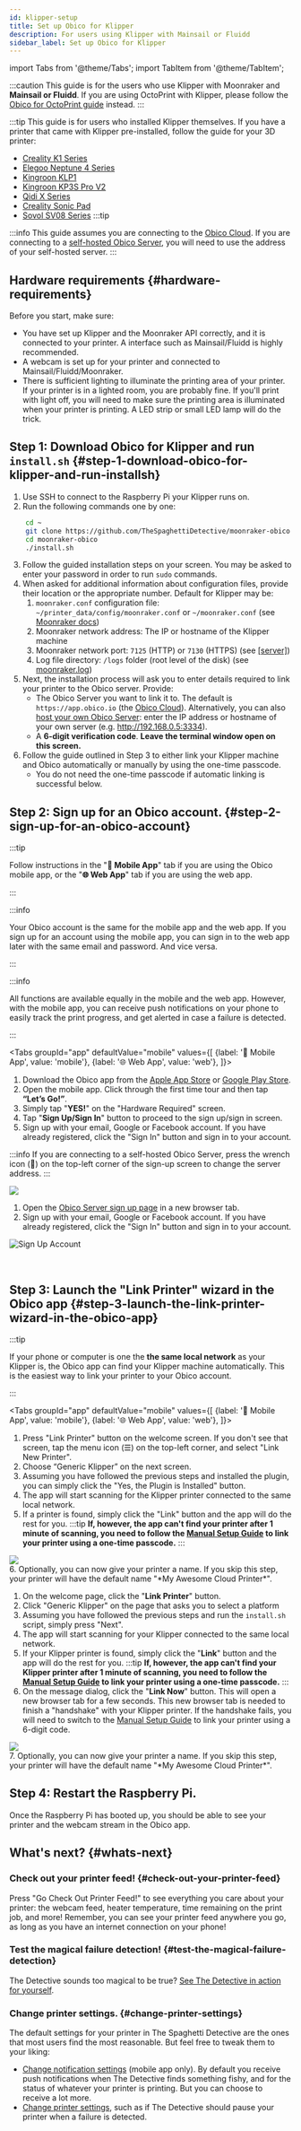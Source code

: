 ```yaml
---
id: klipper-setup
title: Set up Obico for Klipper
description: For users using Klipper with Mainsail or Fluidd
sidebar_label: Set up Obico for Klipper
---
```


import Tabs from '@theme/Tabs';
import TabItem from '@theme/TabItem';

:::caution
 This guide is for the users who use Klipper with Moonraker and **Mainsail or Fluidd**. If you are using OctoPrint with Klipper, please follow the [Obico for OctoPrint guide](octoprint-plugin-setup.md) instead.
:::

:::tip
This guide is for users who installed Klipper themselves. If you have a printer that came with Klipper pre-installed, follow the guide for your 3D printer: 
- [Creality K1 Series](https://www.obico.io/blog/remote-access-creality-k1/)
- [Elegoo Neptune 4 Series](https://obico.io/blog/elegoo-neptune-4-and-obico-ai-3d-printing-revolution/)
- [Kingroon KLP1](https://obico.io/blog/kingroon-klipper-remote-access-and-ai/)
- [Kingroon KP3S Pro V2](https://obico.io/blog/kingroon-klipper-remote-access-and-ai/)
- [Qidi X Series](https://obico.io/blog/qidi-tech-x-series-klipper-remote-access-and-ai/)
- [Creality Sonic Pad](https://www.obico.io/blog/sonic-pad-remote-access-ai/)
- [Sovol SV08 Series](https://obico.io/blog/sovol-svo7-series-klipper-remote-access-ai/)
:::tip 

:::info
This guide assumes you are connecting to the [Obico Cloud](https://app.obico.io). If you are connecting to a [self-hosted Obico Server](/docs/server-guides/), you will need to use the address of your self-hosted server.
:::

## Hardware requirements {#hardware-requirements}

Before you start, make sure:

- You have set up Klipper and the Moonraker API correctly, and it is connected to your printer. A interface such as Mainsail/Fluidd is highly recommended.
- A webcam is set up for your printer and connected to Mainsail/Fluidd/Moonraker.
- There is sufficient lighting to illuminate the printing area of your printer. If your printer is in a lighted room, you are probably fine. If you'll print with light off, you will need to make sure the printing area is illuminated when your printer is printing. A LED strip or small LED lamp will do the trick.


## Step 1: Download Obico for Klipper and run `install.sh` {#step-1-download-obico-for-klipper-and-run-installsh}

1. Use SSH to connect to the Raspberry Pi your Klipper runs on.
2. Run the following commands one by one:
```bash
    cd ~
    git clone https://github.com/TheSpaghettiDetective/moonraker-obico.git
    cd moonraker-obico
    ./install.sh
```
3. Follow the guided installation steps on your screen. You may be asked to enter your password in order to run `sudo` commands.
5. When asked for additional information about configuration files, provide their location or the appropriate number. Default for Klipper may be:
    1. `moonraker.conf` configuration file: `~/printer_data/config/moonraker.conf` or `~/moonraker.conf` (see [Moonraker docs][])
    2. Moonraker network address: The IP or hostname of the Klipper machine
    3. Moonraker network port: `7125` (HTTP) or `7130` (HTTPS) (see [\[server\]][])
    4. Log file directory: `/logs` folder (root level of the disk) (see [moonraker.log])
6. Next, the installation process will ask you to enter details required to link your printer to the Obico server. Provide:
    - The Obico Server you want to link it to. The default is `https://app.obico.io` (the [Obico Cloud](https://app.obico.io)).
      Alternatively, you can also [host your own Obico Server][]: enter the IP address or hostname of your own server (e.g. http://192.168.0.5:3334).
    - A **6-digit verification code**. **Leave the terminal window open on this screen.**
7. Follow the guide outlined in Step 3 to either link your Klipper machine and Obico automatically or manually by using the one-time passcode.
    * You do not need the one-time passcode if automatic linking is successful below.

[Moonraker docs]: https://moonraker.readthedocs.io/en/latest/configuration/
[\[server\]]: https://moonraker.readthedocs.io/en/latest/configuration/#server
[moonraker.log]: https://moonraker.readthedocs.io/en/latest/web_api/#download-moonrakerlog

[host your own Obico Server]: https://www.obico.io/docs/server-guides/

## Step 2: Sign up for an Obico account. {#step-2-sign-up-for-an-obico-account}

:::tip

Follow instructions in the "**📱  Mobile App**" tab if you are using the Obico mobile app, or the "**🌐  Web App**" tab if you are using the web app.

:::

:::info

Your Obico account is the same for the mobile app and the web app. If you sign up for an account using the mobile app, you can sign in to the web app later with the same email and password. And vice versa.

:::

:::info

All functions are available equally in the mobile and the web app. However, with the mobile app, you can receive push notifications on your phone to easily track the print progress, and get alerted in case a failure is detected.

:::

<Tabs
  groupId="app"
  defaultValue="mobile"
  values={[
    {label: '📱  Mobile App', value: 'mobile'},
    {label: '🌐  Web App', value: 'web'},
  ]}>
  <TabItem value="mobile">

1. Download the Obico app from the [Apple App Store](https://apps.apple.com/us/app/the-spaghetti-detective/id1540646623?ign-itsct=apps_box&ign-itscg=30200) or [Google Play Store](https://play.google.com/store/apps/details?id=com.thespaghettidetective.android).
1. Open the mobile app. Click through the first time tour and then tap **“Let’s Go!”**.
1. Simply tap "**YES!**" on the "Hardware Required" screen.
1. Tap "**Sign Up/Sign In**" button to proceed to the sign up/sign in screen.
1. Sign up with your email, Google or Facebook account. If you have already registered, click the "Sign In" button and sign in to your account.

:::info
If you are connecting to a self-hosted Obico Server, press the wrench icon (**🔧**) on the top-left corner of the sign-up screen to change the server address.
:::

<div style={{display: "flex", justifyContent: "center"}}><img src="/img/user-guides/setupguide/mobile-app-signup.gif" /></div>

  </TabItem>
  <TabItem value="web">

1. Open the [Obico Server sign up page](https://app.obico.io/accounts/signup/) in a new browser tab.
1. Sign up with your email, Google or Facebook account. If you have already registered, click the "Sign In" button and sign in to your account.

![Sign Up Account](/img/user-guides/setupguide/tsd-signup.png)


  </TabItem>
</Tabs>

<br />

## Step 3: Launch the "Link Printer" wizard in the Obico app {#step-3-launch-the-link-printer-wizard-in-the-obico-app}

:::tip

If your phone or computer is one the **the same local network** as your Klipper is, the Obico app can find your Klipper machine automatically. This is the easiest way to link your printer to your Obico account.

:::

<Tabs
  groupId="app"
  defaultValue="mobile"
  values={[
    {label: '📱  Mobile App', value: 'mobile'},
    {label: '🌐  Web App', value: 'web'},
  ]}>
  <TabItem value="mobile">

1. Press "Link Printer" button on the welcome screen. If you don't see that screen, tap the menu icon (☰) on the top-left corner, and select "Link New Printer".
2. Choose “Generic Klipper” on the next screen.
3. Assuming you have followed the previous steps and installed the plugin, you can simply click the "Yes, the Plugin is Installed" button.
4. The app will start scanning for the Klipper printer connected to the same local network.
5. If a printer is found, simply click the "Link" button and the app will do the rest for you.
  :::tip
  **If, however, the app can't find your printer after 1 minute of scanning, you need to follow the [Manual Setup Guide](/docs/user-guides/klipper-setup-manual-link) to link your printer using a one-time passcode.**
  :::

<div style={{display: "flex", justifyContent: "center"}}><img src="/img/user-guides/setupguide/auto-link-klipper-mobile.gif" /></div>
6. Optionally, you can now give your printer a name. If you skip this step, your printer will have the default name "*My Awesome Cloud Printer*".

  </TabItem>
  <TabItem value="web">

1. On the welcome page, click the "**Link Printer**" button.
2. Click "Generic Klipper" on the page that asks you to select a platform
3. Assuming you have followed the previous steps and run the `install.sh` script, simply press "Next".
4. The app will start scanning for your Klipper connected to the same local network.
5. If your Klipper printer is found, simply click the "**Link**" button and the app will do the rest for you.
  :::tip
  **If, however, the app can't find your Klipper printer after 1 minute of scanning, you need to follow the [Manual Setup Guide](/docs/user-guides/klipper-setup-manual-link) to link your printer using a one-time passcode.**
  :::
1. On the message dialog, click the "**Link Now**" button. This will open a new browser tab for a few seconds. This new browser tab is needed to finish a "handshake" with your Klipper printer. If the handshake fails, you will need to switch to the [Manual Setup Guide](/docs/user-guides/klipper-setup-manual-link) to link your printer using a 6-digit code.

<div style={{display: "flex", justifyContent: "center"}}><img src="/img/user-guides/setupguide/auto-link-klipper-web.gif" /></div>
7. Optionally, you can now give your printer a name. If you skip this step, your printer will have the default name "*My Awesome Cloud Printer*".

  </TabItem>
</Tabs>

## Step 4: Restart the Raspberry Pi.

Once the Raspberry Pi has booted up, you should be able to see your printer and the webcam stream in the Obico app.

## What's next? {#whats-next}

### Check out your printer feed! {#check-out-your-printer-feed}

Press "Go Check Out Printer Feed!" to see everything you care about your printer: the webcam feed, heater temperature, time remaining on the print job, and more! Remember, you can see your printer feed anywhere you go, as long as you have an internet connection on your phone!

### Test the magical failure detection! {#test-the-magical-failure-detection}

The Detective sounds too magical to be true? [See The Detective in action for yourself](/docs/user-guides/how-to-test-failure-detection).

### Change printer settings. {#change-printer-settings}

The default settings for your printer in The Spaghetti Detective are the ones that most users find the most reasonable. But feel free to tweak them to your liking:

- [Change notification settings](/docs/user-guides/notification-settings) (mobile app only). By default you receive push notifications when The Detective finds something fishy, and for the status of whatever your printer is printing. But you can choose to receive a lot more.
- [Change printer settings](/docs/user-guides/detection-print-job-settings), such as if The Detective should pause your printer when a failure is detected.


